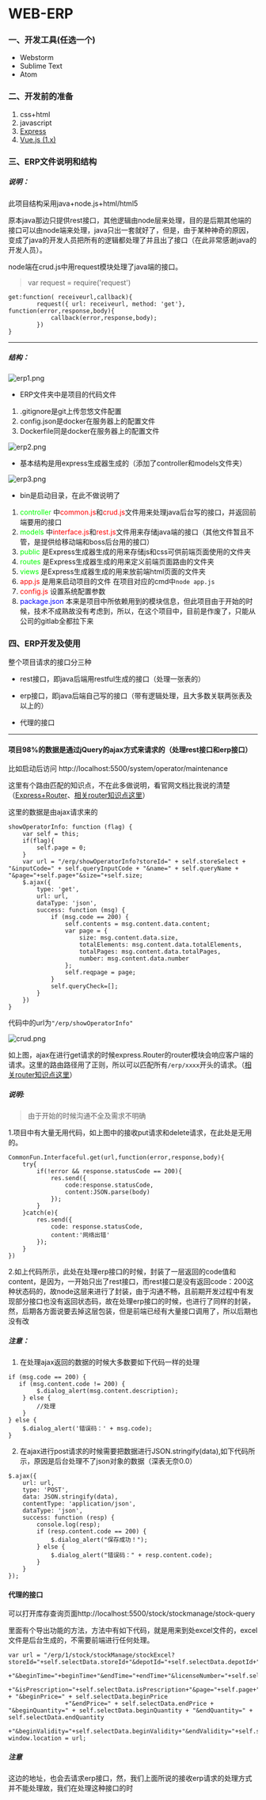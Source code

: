 # WEB-ERP

### 一、开发工具(任选一个)
* Webstorm
* Sublime Text
* Atom

### 二、开发前的准备
1. css+html
2. javascript
3. [Express](http://www.expressjs.com.cn/)
4. [Vue.js (1.x)](http://vuejs.org.cn/guide/installation.html)

### 三、ERP文件说明和结构
##### 说明：
此项目结构采用java+node.js+html/html5

原本java那边只提供rest接口，其他逻辑由node层来处理，目的是后期其他端的接口可以由node端来处理，java只出一套就好了，但是，由于某种神奇的原因，变成了java的开发人员把所有的逻辑都处理了并且出了接口（在此非常感谢java的开发人员）。

node端在crud.js中用request模块处理了java端的接口。

>var request = require('request')


```
get:function( receiveurl,callback){
        request({ url: receiveurl, method: 'get'}, function(error,response,body){
            callback(error,response,body);
        })
}
```

***
##### 结构：
 ![erp1.png](https://rainagain.github.io/images/erpimages/erp1.png)

* ERP文件夹中是项目的代码文件


1. .gitignore是git上传忽悠文件配置
2. config.json是docker在服务器上的配置文件
3. Dockerfile同是docker在服务器上的配置文件


![erp2.png](https://rainagain.github.io/images/erpimages/erp2.png)

* 基本结构是用express生成器生成的（添加了controller和models文件夹）

![erp3.png](https://rainagain.github.io/images/erpimages/erp3.png)

* bin是启动目录，在此不做说明了


1. <font color=#00ff00>controller </font>中<font color=#ff0000>common.js</font>和<font color=#ff0000>crud.js</font>文件用来处理java后台写的接口，并返回前端要用的接口
2. <font color=#00ff00>models </font>中<font color=#ff0000>interface.js</font>和<font color=#ff0000>rest.js</font>文件用来存储java端的接口（其他文件暂且不管，是提供给移动端和boss后台用的接口）
3. <font color=#00ff00>public </font>是Express生成器生成的用来存储js和css可供前端页面使用的文件夹
4. <font color=#00ff00>routes </font>是Express生成器生成的用来定义前端页面路由的文件夹
5. <font color=#00ff00>views </font>是Express生成器生成的用来放前端html页面的文件夹
6. <font color=#ff0000>app.js </font>是用来启动项目的文件 在项目对应的cmd中`node app.js`
7. <font color=#ff0000>config.js </font>设置系统配置参数
8. <font color=#0000ff>package.json </font> 本来是项目中所依赖用到的模块信息，但此项目由于开始的时候，技术不成熟故没有考虑到，所以，在这个项目中，目前是作废了，只能从公司的gitlab全都拉下来



### 四、ERP开发及使用

整个项目请求的接口分三种

* rest接口，即java后端用restful生成的接口（处理一张表的）

* erp接口，即java后端自己写的接口（带有逻辑处理，且大多数关联两张表及以上的）

* 代理的接口
---
####  项目98%的数据是通过jQuery的ajax方式来请求的（处理rest接口和erp接口）



比如启动后访问 http://localhost:5500/system/operator/maintenance

这里有个路由匹配的知识点，不在此多做说明，看官网文档比我说的清楚（[Express+Router](http://www.expressjs.com.cn/4x/api.html#router)、[相关router知识点这里](http://www.expressjs.com.cn/guide/routing.html)）


这里的数据是由ajax请求来的

```
showOperatorInfo: function (flag) {
    var self = this;
    if(flag){
        self.page = 0;
    }
    var url = "/erp/showOperatorInfo?storeId=" + self.storeSelect + "&inputCode=" + self.queryInputCode + "&name=" + self.queryName + "&page="+self.page+"&size="+self.size;
    $.ajax({
        type: 'get',
        url: url,
        dataType: 'json',
        success: function (msg) {
            if (msg.code == 200) {
                self.contents = msg.content.data.content;
                var page = {
                    size: msg.content.data.size,
                    totalElements: msg.content.data.totalElements,
                    totalPages: msg.content.data.totalPages,
                    number: msg.content.data.number
                };
                self.reqpage = page;
            }
            self.queryCheck=[];
        }
    })
}
```

代码中的url为`"/erp/showOperatorInfo"`

![crud.png](https://rainagain.github.io/images/erpimages/crud.png)

如上图，ajax在进行get请求的时候express.Router的router模块会响应客户端的请求。这里的路由路径用了正则，所以可以匹配所有`/erp/xxxx`开头的请求。（[相关router知识点这里](http://www.expressjs.com.cn/guide/routing.html)）

##### 说明:


>由于开始的时候沟通不全及需求不明确
>
1.项目中有大量无用代码，如上图中的接收put请求和delete请求，在此处是无用的。
>
```
CommonFun.Interfaceful.get(url,function(error,response,body){
    try{
        if(!error && response.statusCode == 200){
            res.send({
                code:response.statusCode,
                content:JSON.parse(body)
            });
        }
    }catch(e){
        res.send({
            code: response.statusCode,
            content:'网络出错'
        });
    }
})
```
2.如上代码所示，此处在处理erp接口的时候，封装了一层返回的code值和content，是因为，一开始只出了rest接口，而rest接口是没有返回code：200这种状态码的，故node这层来进行了封装，由于沟通不畅，且前期开发过程中有发现部分接口也没有返回状态码，故在处理erp接口的时候，也进行了同样的封装，然，后期各方面说要去掉这层包装，但是前端已经有大量接口调用了，所以后期也没有改

##### 注意：
1. 在处理ajax返回的数据的时候大多数要如下代码一样的处理
```
if (msg.code == 200) {
   if (msg.content.code != 200) {
        $.dialog_alert(msg.content.description);
    } else {
        //处理
    }
} else {
    $.dialog_alert('错误码：' + msg.code);
}
```

2. 在ajax进行post请求的时候需要把数据进行JSON.stringify(data),如下代码所示，原因是后台处理不了json对象的数据（深表无奈0.0）
```
$.ajax({
    url: url,
    type: 'POST',
    data: JSON.stringify(data),
    contentType: 'application/json',
    dataType: 'json',
    success: function (resp) {
        console.log(resp);
        if (resp.content.code == 200) {
            $.dialog_alert("保存成功！");
        } else {
            $.dialog_alert("错误码：" + resp.content.code);
        }
    }
});
```

#### 代理的接口

可以打开库存查询页面http://localhost:5500/stock/stockmanage/stock-query

里面有个导出功能的方法，方法中有如下代码，就是用来到处excel文件的，excel文件是后台生成的，不需要前端进行任何处理。
```
var url = "/erp/1/stock/stockManage/stockExcel?storeId="+self.selectData.storeId+"&depotId="+self.selectData.depotId+"&inputCode="+self.selectData.inputCode
                +"&beginTime="+beginTime+"&endTime="+endTime+"&licenseNumber="+self.selectData.licenseNumber
                +"&isPrescription="+self.selectData.isPrescription+"&page="+self.page+"&size="+self.size + "&beginPrice=" + self.selectData.beginPrice
                +"&endPrice=" + self.selectData.endPrice + "&beginQuantity=" + self.selectData.beginQuantity + "&endQuantity=" + self.selectData.endQuantity
                +"&beginValidity="+self.selectData.beginValidity+"&endValidity="+self.selectData.endValidity;
window.location = url;
```
##### 注意

这边的地址，也会去请求erp接口，然，我们上面所说的接收erp请求的处理方式并不能处理故，我们在处理这种接口的时
